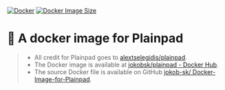 [![Docker](https://github.com/jokob-sk/Docker-Image-for-plainpad/actions/workflows/docker.yml/badge.svg)](https://github.com/jokob-sk/Docker-Image-for-Plainpad/actions/workflows/docker.yml) [![Docker Image Size](https://img.shields.io/docker/image-size/jokobsk/plainpad?logo=Docker)](https://hub.docker.com/r/jokobsk/plainpad)

# :whale: A docker image for Plainpad 
> - All credit for Plainpad goes to [alextselegidis/plainpad](https://github.com/alextselegidis/plainpad). 
> - The Docker image is available at [jokobsk/plainpad - Docker Hub](https://registry.hub.docker.com/r/jokobsk/plainpad).
> - The source Docker file is available on GitHub [jokob-sk/
Docker-Image-for-Plainpad](https://github.com/jokob-sk/Docker-Image-for-Plainpad).



